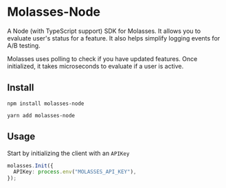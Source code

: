 # Molasses-Node

A Node (with TypeScript support) SDK for Molasses. It allows you to evaluate user's status for a feature. It also helps simplify logging events for A/B testing.

Molasses uses polling to check if you have updated features. Once initialized, it takes microseconds to evaluate if a user is active.

## Install

```
npm install molasses-node

yarn add molasses-node
```

## Usage

Start by initializing the client with an `APIKey`

```typescript
molasses.Init({
  APIKey: process.env("MOLASSES_API_KEY"),
});
```

